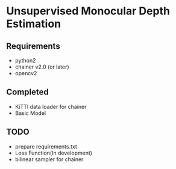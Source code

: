 # Unsupervised Monocular Depth Estimation

## Requirements
- python2
- chainer v2.0 (or later)
- opencv2

## Completed
- KiTTI data loader for chainer
- Basic Model

## TODO
- prepare requirements.txt
- Loss Function(In development)
- bilinear sampler for chainer
